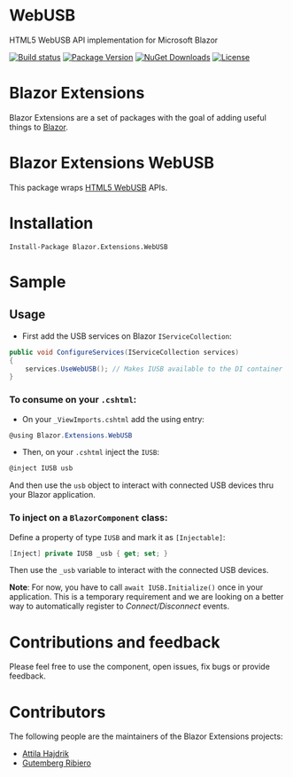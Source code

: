 # WebUSB
HTML5 WebUSB API implementation for Microsoft Blazor

[![Build status](https://dotnet-ci.visualstudio.com/DotnetCI/_apis/build/status/Blazor-Extensions-WebUSB-CI?branch=master)](https://dotnet-ci.visualstudio.com/DotnetCI/_build/latest?definitionId=18&branch=master)
[![Package Version](https://img.shields.io/nuget/v/Blazor.Extensions.WebUSB.svg)](https://www.nuget.org/packages/Blazor.Extensions.WebUSB)
[![NuGet Downloads](https://img.shields.io/nuget/dt/Blazor.Extensions.WebUSB.svg)](https://www.nuget.org/packages/Blazor.Extensions.WebUSB)
[![License](https://img.shields.io/github/license/BlazorExtensions/WebUSB.svg)](https://github.com/BlazorExtensions/WebUSB/blob/master/LICENSE)

# Blazor Extensions

Blazor Extensions are a set of packages with the goal of adding useful things to [Blazor](https://blazor.net).

# Blazor Extensions WebUSB

This package wraps [HTML5 WebUSB](https://wicg.github.io/webusb/) APIs. 

# Installation

```
Install-Package Blazor.Extensions.WebUSB
```

# Sample

## Usage

- First add the USB services on Blazor `IServiceCollection`:

```c#
public void ConfigureServices(IServiceCollection services)
{
    services.UseWebUSB(); // Makes IUSB available to the DI container
}
```

### To consume on your `.cshtml`:

- On your `_ViewImports.cshtml` add the using entry:

```c#
@using Blazor.Extensions.WebUSB
```

- Then, on your `.cshtml` inject the `IUSB`:

```c#
@inject IUSB usb
```

And then use the `usb` object to interact with connected USB devices thru your Blazor application.

### To inject on a `BlazorComponent` class:

Define a property of type `IUSB` and mark it as `[Injectable]`:

```c#
[Inject] private IUSB _usb { get; set; }
```

Then use the `_usb` variable to interact with the connected USB devices.

**Note**: For now, you have to call `await IUSB.Initialize()` once in your application. This is a temporary requirement and we are looking on a better way to automatically register to _Connect/Disconnect_ events.

# Contributions and feedback

Please feel free to use the component, open issues, fix bugs or provide feedback.

# Contributors

The following people are the maintainers of the Blazor Extensions projects:

- [Attila Hajdrik](https://github.com/attilah)
- [Gutemberg Ribiero](https://github.com/galvesribeiro)
